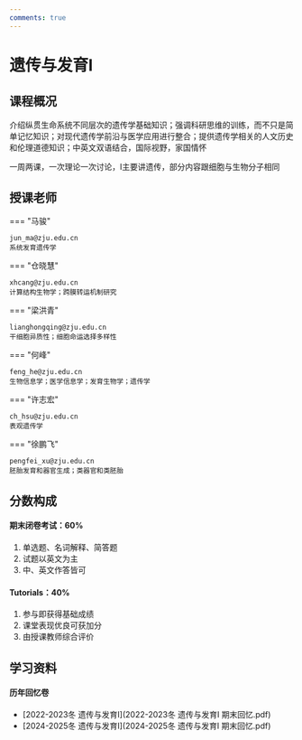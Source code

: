 ```yaml
---
comments: true
---
```


# 遗传与发育Ⅰ

## 课程概况

介绍纵贯生命系统不同层次的遗传学基础知识；强调科研思维的训练，而不只是简单记忆知识；对现代遗传学前沿与医学应用进行整合；提供遗传学相关的人文历史和伦理道德知识；中英文双语结合，国际视野，家国情怀

一周两课，一次理论一次讨论，Ⅰ主要讲遗传，部分内容跟细胞与生物分子相同

## 授课老师

=== "马骏"
    
    jun_ma@zju.edu.cn  
    系统发育遗传学

=== "仓晓慧"

    xhcang@zju.edu.cn  
    计算结构生物学；跨膜转运机制研究

=== "梁洪青"

    lianghongqing@zju.edu.cn  
    干细胞异质性；细胞命运选择多样性

=== "何峰"

    feng_he@zju.edu.cn  
    生物信息学；医学信息学；发育生物学；遗传学

=== "许志宏"

    ch_hsu@zju.edu.cn  
    表观遗传学

=== "徐鹏飞"

    pengfei_xu@zju.edu.cn  
    胚胎发育和器官生成；类器官和类胚胎

## 分数构成

#### 期末闭卷考试：60%

1. 单选题、名词解释、简答题
2. 试题以英文为主
3. 中、英文作答皆可
   
#### Tutorials：40%

1. 参与即获得基础成绩
2. 课堂表现优良可获加分
3. 由授课教师综合评价

## 学习资料

#### 历年回忆卷

- [2022-2023冬 遗传与发育Ⅰ](2022-2023冬 遗传与发育Ⅰ 期末回忆.pdf)
- [2024-2025冬 遗传与发育Ⅰ](2024-2025冬 遗传与发育Ⅰ 期末回忆.pdf)
